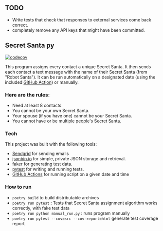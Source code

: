 ## TODO
* Write tests that check that responses to external services come back correct.
* completely remove any API keys that might have been committed.


## Secret Santa py

[![codecov](https://codecov.io/github/aloosefish/secret_santa_py/branch/master/graph/badge.svg?token=7G5QUF6DIK)](https://codecov.io/github/aloosefish/secret_santa_py)

This program assigns every contact a unique Secret Santa.
It then sends each contact a text message with the name of 
their Secret Santa (from "Robot Santa"). It can be 
run automatically on a designated date (using the included [GitHub Action](https://github.com/aloosefish/secret_santa_py/blob/1a5bcac84892bd31f78a09c14d07bac44b233fa3/.github/workflows/create_and_send_on_schedule.yml)) or 
manually.

### Here are the rules:

* Need at least 8 contacts
* You cannot be your own Secret Santa.
* Your spouse (if you have one) cannot be your Secret Santa.
* You cannot have or be multiple people's Secret Santa.

### Tech

This project was built with the following tools:

* [Sendgrid](https://www.sendgrid.com/) for sending emails
* [jsonbin.io](https://jsonbin.io) for simple, private JSON storage and
  retrieval.
* [faker](https://faker.readthedocs.io/en/master/) for generating test data.
* [pytest](https://docs.pytest.org/) for writing and running tests.
* [GitHub Actions](https://docs.github.com/en/actions) for running script on 
  a given date and time

### How to run

- `poetry build` to build distributable archives
- `poetry run pytest` : Tests that Secret Santa assignment algorithm works 
  correctly, with fake test data
- `poetry run python manual_run.py` : runs program manually
- `poetry run pytest --cov=src --cov-report=html` generate test coverage report


